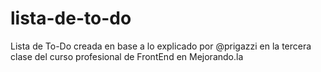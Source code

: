 lista-de-to-do
==============

Lista de To-Do creada en base a lo explicado por @prigazzi en la tercera clase del curso profesional de FrontEnd en Mejorando.la

